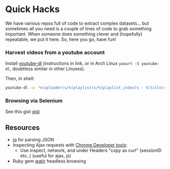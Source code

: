 # Quick Hacks

We have various repos full of code to extract complex datasets... but sometimes all you need is a couple of lines of code to grab something important. When someone does something clever and (hopefully) repeatable, we put it here. So, here you go, have fun!

### Harvest videos from a youtube account

Install [youtube-dl](https://github.com/rg3/youtube-dl) (instructions in link, or in Arch Linux `yaourt -S youtube-dl`, doubtless similar in other Linuxes).

Then, in shell:

```sh
youtube-dl -o '%(uploader)s/%(playlist)s/%(playlist_index)s - %(title)s.%(ext)s' -f 'bestvideo[height<=480]+bestaudio/best[height<=480]' --yes-playlist https://www.youtube.com/user/USEPAgov/playlists
```

### Browsing via Selenium

See this gist [gist](https://gist.github.com/grosscol/6f0cef8236e2099166bd343a414fcdd0)

## Resources

- [jq](https://stedolan.github.io/jq/) for parsing JSON
- Inspecting Ajax requests with [Chrome Developer tools](https://coderwall.com/p/-fdgoq/chrome-developer-tools-adds-copy-as-curl):
  - Use inspect, network, and under Headers "copy as curl" (sessionID etc..) (useful for ajax, js)
- Ruby gem [watir](https://watir.com) headless browsing

